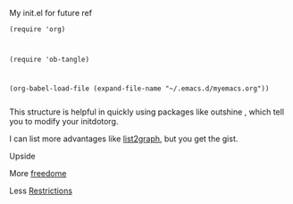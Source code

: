 My  init.el for future ref

<code>(require 'org)

(require 'ob-tangle)

(org-babel-load-file (expand-file-name "~/.emacs.d/myemacs.org"))

</code>
This structure is helpful  in quickly using packages like outshine , which tell you to modify your initdotorg.

I can list more advantages like [list2graph](https://raw.githubusercontent.com/carnotweat/initdotorg/master/pack/list2graph.org), but you get the gist.


Upside

More [freedome](https://twitter.com/nonsameer/status/1067498112862711808)

Less [Restrictions](https://twitter.com/nonsameer/status/1067296037616812032)

